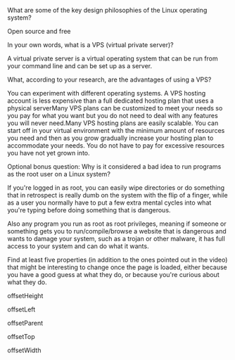 What are some of the key design philosophies of the Linux operating system?

Open source and free

In your own words, what is a VPS (virtual private server)? 

A virtual private server is a virtual operating system that can be run from your command line and can be set up as a server.  

What, according to your research, are the advantages of using a VPS?

You can experiment with different operating systems. A VPS hosting account is less expensive than a full dedicated hosting plan that uses a physical serverMany VPS plans can be customized to meet your needs so you pay for what you want but you do not need to deal with any features you will never need.Many VPS hosting plans are easily scalable. You can start off in your virtual environment with the minimum amount of resources you need and then as you grow gradually increase your hosting plan to accommodate your needs. You do not have to pay for excessive resources you have not yet grown into.


Optional bonus question: Why is it considered a bad idea to run programs as the root user on a Linux system?

If you're logged in as root, you can easily wipe directories or do something that in retrospect is really dumb on the system with the flip of a finger, while as a user you normally have to put a few extra mental cycles into what you're typing before doing something that is dangerous.

Also any program you run as root as root privileges, meaning if someone or something gets you to run/compile/browse a website that is dangerous and wants to damage your system, such as a trojan or other malware, it has full access to your system and can do what it wants.


Find at least five properties (in addition to the ones pointed out in the video) that might be interesting to change once the page is loaded, either because you have a good guess at what they do, or because you're curious about what they do.


offsetHeight

offsetLeft

offsetParent

offsetTop

offsetWidth
